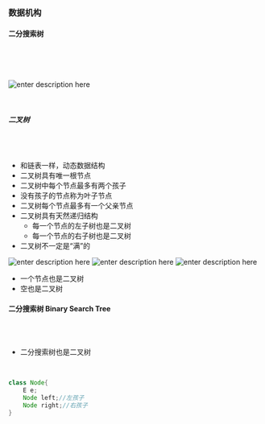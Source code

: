 ### 数据机构
#### 二分搜索树

<br>
<br>
<br>

![enter description here](https://www.github.com/xufeifan1992/note/raw/master/images/2019421/1555839483280.png)

<br>

##### 二叉树
<br>
<br>

* 和链表一样，动态数据结构
* 二叉树具有唯一根节点
* 二叉树中每个节点最多有两个孩子
* 没有孩子的节点称为叶子节点
* 二叉树每个节点最多有一个父亲节点
* 二叉树具有天然递归结构
	* 每一个节点的左子树也是二叉树
	* 每一个节点的右子树也是二叉树
* 二叉树不一定是“满”的

![enter description here](https://www.github.com/xufeifan1992/note/raw/master/images/2019421/1555841888607.png)
![enter description here](https://www.github.com/xufeifan1992/note/raw/master/images/2019421/1555841899327.png)
![enter description here](https://www.github.com/xufeifan1992/note/raw/master/images/2019421/1555841934032.png)

* 一个节点也是二叉树
* 空也是二叉树

#### 二分搜索树 Binary Search Tree

<br>
<br>

* 二分搜索树也是二叉树



<br>

```java
class Node{
	E e;
	Node left;//左孩子
	Node right;//右孩子
}
```
